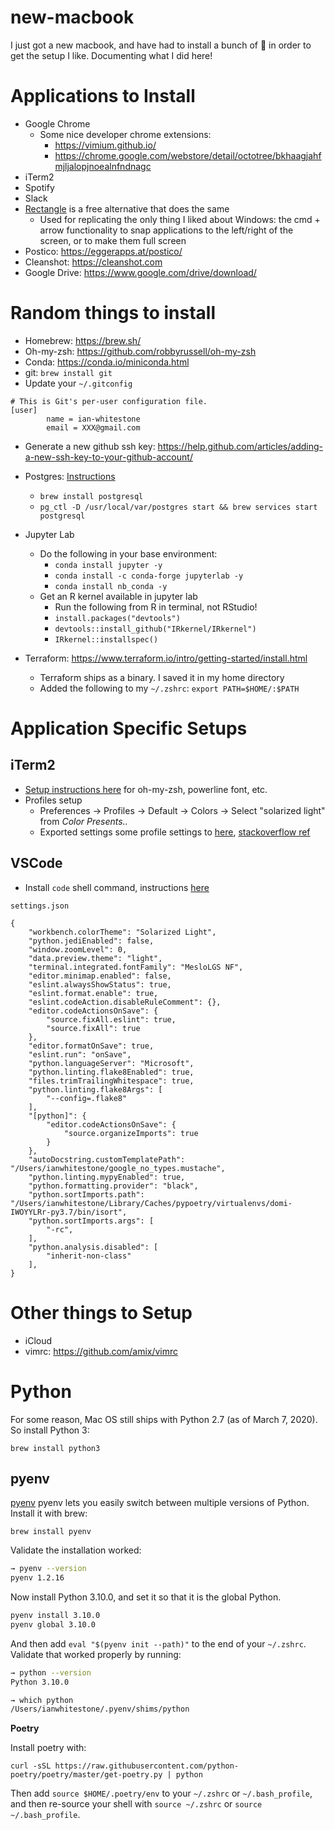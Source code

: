 # new-macbook

I just got a new macbook, and have had to install a bunch of 💩 in order to get the setup I like. Documenting what I did here!


# Applications to Install

- Google Chrome
	- Some nice developer chrome extensions:
		- https://vimium.github.io/
		- https://chrome.google.com/webstore/detail/octotree/bkhaagjahfmjljalopjnoealnfndnagc
- iTerm2
- Spotify
- Slack
- [Rectangle](http://rectangleapp.com) is a free alternative that does the same
	- Used for replicating the only thing I liked about Windows: the cmd + arrow functionality to snap applications to the left/right of the screen, or to make them full screen
- Postico: https://eggerapps.at/postico/
- Cleanshot: https://cleanshot.com
- Google Drive: https://www.google.com/drive/download/

# Random things to install

- Homebrew: https://brew.sh/
- Oh-my-zsh: https://github.com/robbyrussell/oh-my-zsh
- Conda: https://conda.io/miniconda.html
- git: `brew install git`
- Update your `~/.gitconfig`

```
# This is Git's per-user configuration file.
[user]
        name = ian-whitestone
        email = XXX@gmail.com
```
- Generate a new github ssh key: https://help.github.com/articles/adding-a-new-ssh-key-to-your-github-account/

- Postgres: [Instructions](https://www.codementor.io/engineerapart/getting-started-with-postgresql-on-mac-osx-are8jcopb)
    - `brew install postgresql`
    - `pg_ctl -D /usr/local/var/postgres start && brew services start postgresql`

- Jupyter Lab
    - Do the following in your base environment:
        - `conda install jupyter -y`
        - `conda install -c conda-forge jupyterlab -y`
        - `conda install nb_conda -y`
    - Get an R kernel available in jupyter lab
        - Run the following from R in terminal, not RStudio!
        - `install.packages("devtools")`
        - `devtools::install_github("IRkernel/IRkernel")`
        - `IRkernel::installspec()`

- Terraform: https://www.terraform.io/intro/getting-started/install.html
    - Terraform ships as a binary. I saved it in my home directory
    - Added the following to my `~/.zshrc`: `export PATH=$HOME/:$PATH`

# Application Specific Setups

## iTerm2

- [Setup instructions here](https://gist.github.com/kevin-smets/8568070) for oh-my-zsh, powerline font, etc.
- Profiles setup
    - Preferences -> Profiles -> Default -> Colors -> Select "solarized light" from *Color Presents..*
    - Exported settings some profile settings to [here](https://gist.githubusercontent.com/ian-whitestone/4b45d5a38abf6a5530bdf28e3aca19b0/raw/f57aba1d2502503d89dac1c4200b375f898dc8a1/com.googlecode.iterm2.plist), [stackoverflow ref](https://stackoverflow.com/questions/22943676/how-to-export-iterm2-profiles)

## VSCode
* Install `code` shell command, instructions [here](https://code.visualstudio.com/docs/setup/mac#_launching-from-the-command-line)

`settings.json`

```
{
    "workbench.colorTheme": "Solarized Light",
    "python.jediEnabled": false,
    "window.zoomLevel": 0,
    "data.preview.theme": "light",
    "terminal.integrated.fontFamily": "MesloLGS NF",
    "editor.minimap.enabled": false,
    "eslint.alwaysShowStatus": true,
    "eslint.format.enable": true,
    "eslint.codeAction.disableRuleComment": {},
    "editor.codeActionsOnSave": {
        "source.fixAll.eslint": true,
        "source.fixAll": true
    },
    "editor.formatOnSave": true,
    "eslint.run": "onSave",
    "python.languageServer": "Microsoft",
    "python.linting.flake8Enabled": true,
    "files.trimTrailingWhitespace": true,
    "python.linting.flake8Args": [
        "--config=.flake8"
    ],
    "[python]": {
        "editor.codeActionsOnSave": {
            "source.organizeImports": true
        }
    },
    "autoDocstring.customTemplatePath": "/Users/ianwhitestone/google_no_types.mustache",
    "python.linting.mypyEnabled": true,
    "python.formatting.provider": "black",
    "python.sortImports.path": "/Users/ianwhitestone/Library/Caches/pypoetry/virtualenvs/domi-IWOYYLRr-py3.7/bin/isort",
    "python.sortImports.args": [
        "-rc",
    ],
    "python.analysis.disabled": [
        "inherit-non-class"
    ],
}
```

# Other things to Setup

- iCloud
- vimrc: https://github.com/amix/vimrc

# Python

For some reason, Mac OS still ships with Python 2.7 (as of March 7, 2020). So install Python 3:

`brew install python3`

## pyenv

[pyenv](https://github.com/pyenv/pyenv) pyenv lets you easily switch between multiple versions of Python. Install it with brew:

`brew install pyenv`

Validate the installation worked:

```bash
→ pyenv --version
pyenv 1.2.16
```

Now install Python 3.10.0, and set it so that it is the global Python.

```bash
pyenv install 3.10.0
pyenv global 3.10.0
```

And then add `eval "$(pyenv init --path)"` to the end of your `~/.zshrc`. Validate that worked properly by running:

```bash
→ python --version
Python 3.10.0

→ which python
/Users/ianwhitestone/.pyenv/shims/python
```


**Poetry**

Install poetry with:

`curl -sSL https://raw.githubusercontent.com/python-poetry/poetry/master/get-poetry.py | python`

Then add `source $HOME/.poetry/env` to your `~/.zshrc` or `~/.bash_profile`, and then re-source your shell with `source ~/.zshrc` or `source ~/.bash_profile`.
